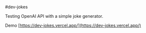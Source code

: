 #dev-jokes

Testing OpenAI API with a simple joke generator.

Demo [https://dev-jokes.vercel.app/](https://dev-jokes.vercel.app/)